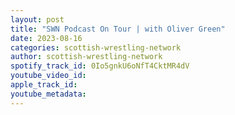 ```yaml
---
layout: post
title: "SWN Podcast On Tour | with Oliver Green"
date: 2023-08-16
categories: scottish-wrestling-network
author: scottish-wrestling-network
spotify_track_id: 0Io5gnkU6oNfT4CktMR4dV
youtube_video_id: 
apple_track_id: 
youtube_metadata: 
---
```

